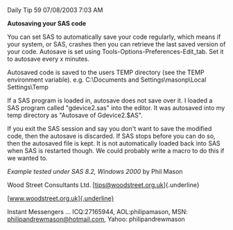 Daily Tip 59 07/08/2003 7:03 AM

**Autosaving your SAS code**

You can set SAS to automatically save your code regularly, which means
if your system, or SAS, crashes then you can retrieve the last saved
version of your code. Autosave is set using
Tools-Options-Preferences-Edit_tab. Set it to autosave every x minutes.

Autosaved code is saved to the users TEMP directory (see the TEMP
environment variable). e.g. C:\\Documents and Settings\\masonp\\Local
Settings\\Temp

If a SAS program is loaded in, autosave does not save over it. I loaded
a SAS program called \"gdevice2.sas\" into the editor. It was autosaved
into my temp directory as \"Autosave of Gdevice2.\$AS\".

If you exit the SAS session and say you don\'t want to save the modified
code, then the autosave is discarded. If SAS stops before you can do so,
then the autosaved file is kept. It is not automatically loaded back
into SAS when SAS is restarted though. We could probably write a macro
to do this if we wanted to.

*Example tested under SAS 8.2, Windows 2000* by Phil Mason

Wood Street Consultants Ltd. [tips@woodstreet.org.uk]{.underline}

[www.woodstreet.org.uk]{.underline}

Instant Messengers ... ICQ:27165944, AOL:philipamason, MSN:
philipandrewmason@hotmail.com, Yahoo: philipandrewmason
